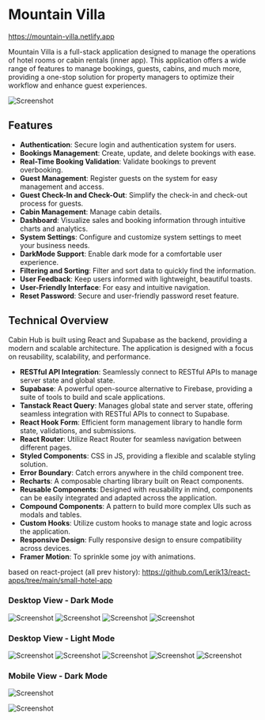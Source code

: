 # Mountain Villa

https://mountain-villa.netlify.app

Mountain Villa is a full-stack application designed to manage the operations of hotel rooms or cabin rentals (inner app). This application offers a wide range of features to manage bookings, guests, cabins, and much more, providing a one-stop solution for property managers to optimize their workflow and enhance guest experiences.

![Screenshot](/public/screenshots/desktop/desktop-0.png)

## Features

- **Authentication**: Secure login and authentication system for users.
- **Bookings Management**: Create, update, and delete bookings with ease.
- **Real-Time Booking Validation**: Validate bookings to prevent overbooking.
- **Guest Management**: Register guests on the system for easy management and access.
- **Guest Check-In and Check-Out**: Simplify the check-in and check-out process for guests.
- **Cabin Management**: Manage cabin details.
- **Dashboard**: Visualize sales and booking information through intuitive charts and analytics.
- **System Settings**: Configure and customize system settings to meet your business needs.
- **DarkMode Support**: Enable dark mode for a comfortable user experience.
- **Filtering and Sorting**: Filter and sort data to quickly find the information.
- **User Feedback**: Keep users informed with lightweight, beautiful toasts.
- **User-Friendly Interface**: For easy and intuitive navigation.
- **Reset Password**: Secure and user-friendly password reset feature.

## Technical Overview

Cabin Hub is built using React and Supabase as the backend, providing a modern and scalable architecture.
The application is designed with a focus on reusability, scalability, and performance.

- **RESTful API Integration**: Seamlessly connect to RESTful APIs to manage server state and global state.
- **Supabase**: A powerful open-source alternative to Firebase, providing a suite of tools to build and scale applications.
- **Tanstack React Query**: Manages global state and server state, offering seamless integration with RESTful APIs to connect to Supabase.
- **React Hook Form**: Efficient form management library to handle form state, validations, and submissions.
- **React Router**: Utilize React Router for seamless navigation between different pages.
- **Styled Components**: CSS in JS, providing a flexible and scalable styling solution.
- **Error Boundary**: Catch errors anywhere in the child component tree.
- **Recharts**: A composable charting library built on React components.
- **Reusable Components**: Designed with reusability in mind, components can be easily integrated and adapted across the application.
- **Compound Components**: A pattern to build more complex UIs such as modals and tables.
- **Custom Hooks**: Utilize custom hooks to manage state and logic across the application.
- **Responsive Design**: Fully responsive design to ensure compatibility across devices.
- **Framer Motion**: To sprinkle some joy with animations.

based on react-project (all prev history): https://github.com/Lerik13/react-apps/tree/main/small-hotel-app

### Desktop View - Dark Mode

![Screenshot](/public/screenshots/desktop/1.jpg)
![Screenshot](/public/screenshots/desktop/2.jpg)
![Screenshot](/public/screenshots/desktop/9.jpg)
![Screenshot](/public/screenshots/desktop/3.jpg)


### Desktop View - Light Mode

![Screenshot](/public/screenshots/desktop/4.jpg)
![Screenshot](/public/screenshots/desktop/5.jpg)
![Screenshot](/public/screenshots/desktop/6.jpg)
![Screenshot](/public/screenshots/desktop/7.jpg)
![Screenshot](/public/screenshots/desktop/8.jpg)

### Mobile View - Dark Mode

![Screenshot](/public/screenshots/mobile/mobile1.png)

![Screenshot](/public/screenshots/mobile/mobile2.png)